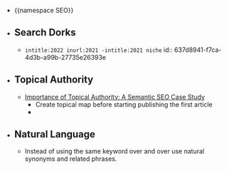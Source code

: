 - {{namespace SEO}}
- ## Search Dorks
	- `intitle:2022 inurl:2021 -intitle:2021 niche`
	  id:: 637d8941-f7ca-4d3b-a99b-27735e26393e
- ## Topical Authority
	- [Importance of Topical Authority: A Semantic SEO Case Study](https://www.oncrawl.com/technical-seo/importance-topical-authority-semantic-seo/)
		- Create topical map before starting publishing the first article
		-
- ## Natural Language
	- Instead of using the same keyword over and over use natural synonyms and related phrases.